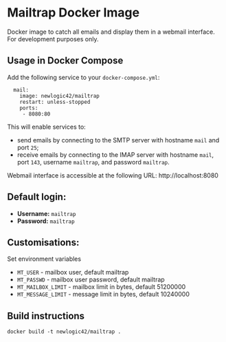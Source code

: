 # Mailtrap Docker Image

Docker image to catch all emails and display them in a webmail interface. For development purposes only.

## Usage in Docker Compose

Add the following service to your `docker-compose.yml`:

```
  mail:
    image: newlogic42/mailtrap
    restart: unless-stopped
    ports:
     - 8080:80
```

This will enable services to:
 - send emails by connecting to the SMTP server with hostname `mail` and port `25`;
 - receive emails by connecting to the IMAP server with hostname `mail`, port `143`, username `mailtrap`, and password `mailtrap`.

Webmail interface is accessible at the following URL: http://localhost:8080

## Default login:

* **Username:** `mailtrap`
* **Password:** `mailtrap`

## Customisations:

Set environment variables

* `MT_USER` - mailbox user, default mailtrap
* `MT_PASSWD` - mailbox user password, default mailtrap
* `MT_MAILBOX_LIMIT` - mailbox limit in bytes, default 51200000
* `MT_MESSAGE_LIMIT` - message limit in bytes, default 10240000

## Build instructions

```
docker build -t newlogic42/mailtrap .
```